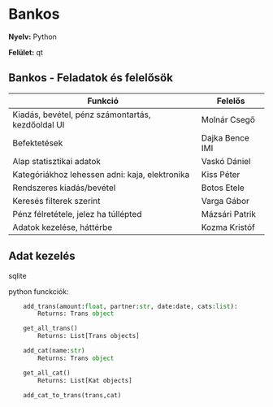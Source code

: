 # Bankos # 

**Nyelv:** Python

**Felület:** qt

## Bankos - Feladatok és felelősök

| Funkció | Felelős |
|---|---|
| Kiadás, bevétel, pénz számontartás, kezdőoldal UI | Molnár Csegő |
| Befektetések | Dajka Bence IMI |
| Alap statisztikai adatok | Vaskó Dániel |
| Kategóriákhoz lehessen adni: kaja, elektronika | Kiss Péter |
| Rendszeres kiadás/bevétel | Botos Etele |
| Keresés filterek szerint | Varga Gábor |
| Pénz félretétele, jelez ha túllépted | Mázsári Patrik |
| Adatok kezelése, háttérbe | Kozma Kristóf |


## Adat kezelés ##

sqlite


python funckciók:

```python
	add_trans(amount:float, partner:str, date:date, cats:list):
		Returns: Trans object

	get_all_trans()
		Returns: List[Trans objects]

	add_cat(name:str)
		Returns: Trans object

	get_all_cat()
		Returns: List[Kat objects]

	add_cat_to_trans(trans,cat)
```

